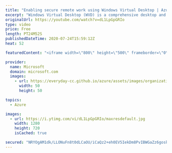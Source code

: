 ```yaml
---
title: "Enabling secure remote work using Windows Virtual Desktop | Azure Friday"
excerpt: "Windows Virtual Desktop (WVD) is a comprehensive desktop and app virtualization service running in Azure to enable secure remote work. Christiaan Brinkhoff joins Scott Hanselman to show how WVD is different from other desktop virtualization technologies, as well as how easy it is to implement and maintain."
originalUrl: https://youtube.com/watch?v=dL1LpGpGRIo
type: video
price: Free
length: PT24M52S
publishedDateTime: 2020-07-24T15:59:12Z
heat: 52

featuredContent: "<iframe width=\"800\" height=\"500\" frameborder=\"0\" src=\"https://www.youtube.com/embed/dL1LpGpGRIo\" allow=\"accelerometer; autoplay; encrypted-media; gyroscope; picture-in-picture\" allowfullscreen></iframe>"

provider:
  name: Microsoft
  domain: microsoft.com
  images:
    - url: https://everyday-cc.github.io/azure/assets/images/organizations/microsoft.com-50x50.jpg
      width: 50
      height: 50

topics:
  - Azure

images:
  - url: https://i.ytimg.com/vi/dL1LpGpGRIo/maxresdefault.jpg
    width: 1280
    height: 720
    isCached: true

secured: "NRYOgAM1dk/LLONuFn8t0dLCaOU/iCaQz2+eh0EV5IekDm8PvIBWGaZz6gosktzSFyNaZDWXHfbcefWSbE0kkxyzv9I6Fbl3X2DROUjHjuJr6EEcGZVYeSQFbM8CgtXe3dUyLiva9nelhMIW5OEiLBg0WfCNg52OuzA3U8GEQEekFNnYov6AicIP6bkgqfTZJZUKtOyLxPW+wtoIvvxH4vClseLSrpVSKoJo6ZKjLfsnAm6W/nO2z0nTFg9JKQtOh2gJ5lO1HpaXtlYOfVc1adxFEXa1IS7kh0RDWcFX4GTbo7Px+nATdB3F4HbgYiOU5oIdwRqU4oNz67uzkgXjPtDDExbfk8wkp+XwIopMupN8A352+i1JqHDA7cYMSH/eT9IMGQ75NS/V0GMwQT+EGMPjWAeRnzk+3JRnVlXZ3ms=;6e3hZe6pb7N3inBi6jRiTg=="
---
```



